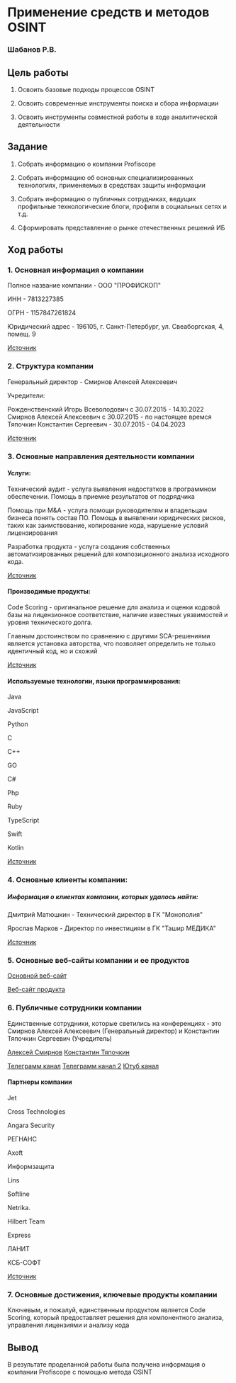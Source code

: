 # Применение средств и методов OSINT

### Шабанов Р.В.

## Цель работы

1. Освоить базовые подходы процессов OSINT

2. Освоить современные инструменты поиска и сбора информации

3. Освоить инструменты совместной работы в ходе аналитической деятельности

## Задание

1. Собрать информацию о компании Profiscope

2. Собрать информацию об основных специализированных технологиях, применяемых в средствах защиты информации

3. Собрать информацию о публичных сотрудниках, ведущих профильные технологические блоги, профили в социальных сетях и т.д.

4. Сформировать представление о рынке отечественных решений ИБ

## Ход работы

### 1. Основная информация о компании

Полное название компании - ООО "ПРОФИСКОП"

ИНН - 7813227385

ОГРН - 1157847261824

Юридический адрес - 196105, г. Санкт-Петербург, ул. Свеаборгская, 4, помещ. 9

[Источник](https://b2book.ru/inn/7813227385-ooo-profiskop/) 

### 2. Структура компании

Генеральный директор - Смирнов Алексей Алексеевич

Учредители:

Рожденственский Игорь Всеволодович с 30.07.2015 - 14.10.2022
Смирнов Алексей Алексеевич с 30.07.2015 - по настоящее времся
Тяпочкин Константин Сергеевич - 30.07.2015 - 04.04.2023

[Источник](https://b2book.ru/inn/7813227385-ooo-profiskop/)

### 3. Основные направления деятельности компании

#### Услуги:

Технический аудит - услуга выявления недостатков в программном обеспечении. Помощь в приемке результатов от подрядчика

Помощь при M&A - услуга помощи руководителям и владельцам бизнеса понять состав ПО. Помощь в выявлении юридических рисков, таких как заимствование, копирование кода, нарушение условий лицензирования

Разработка продукта - услуга создания собственных автоматизированных решений для композиционного анализа исходного кода.

[Источник](https://profiscope.io)

#### Производимые продукты:

Code Scoring - оригинальное решение для анализа и оценки кодовой базы на лицензионное соответствие, наличие известных уязвимостей и уровня технического долга.

Главным достоинством по сравнению с другими SCA-решениями является установка авторства, что позволяет определить не только идентичный код, но и схожий

[Источник](https://www.itsec.ru/articles/codescoring-rossijskoe-reshenie-dlya-kompozicionnogo-analiza-koda)

#### Используемые технологии, языки программирования:

Java

JavaScript

Python

C

C++

GO

C#

Php

Ruby

TypeScript

Swift

Kotlin

[Источник](https://codescoring.ru)

### 4. Основные клиенты компании:

##### Информация о клиентах компании, которых удалось найти:

Дмитрий Матюшкин - Технический директор в ГК "Монополия"

Ярослав Марков - Директор по инвестициям в ГК "Ташир МЕДИКА"

[Источник](https://profiscope.io/audit#rec517523049)

### 5. Основные веб-сайты компании и ее продуктов

[Основной веб-сайт](https://profiscope.io)

[Веб-сайт продукта](https://codescoring.ru)

### 6. Публичные сотрудники компании

Единственные сотрудники, которые светились на конференциях - это Смирнов Алексей Алексеевич (Генеральный директор) и Константин Тяпочкин Сергеевич (Учредитель)

[Алексей Смирнов](https://www.youtube.com/watch?v=wcjmNu8cbek)
[Константин Тяпочкин](https://www.youtube.com/watch?v=R8A0fAfA8Kk)

[Телеграмм канал](https://web.telegram.org/a/#-1568386479)
[Телеграмм канал 2](https://web.telegram.org/a/#-1306717588)
[Ютуб канал](https://www.youtube.com/@codescoring)

#### Партнеры компании

Jet

Cross Technologies

Angara Security

РЕГНАНС

Axoft

Информзащита

Lins

Softline

Netrika.

Hilbert Team

Express

ЛАНИТ

КСБ-СОФТ

[Источник](https://profiscope.io)

### 7. Основные достижения, ключевые продукты компании

Ключевым, и пожалуй, единственным продуктом является Code Scoring, который предоставляет решения для компонентного анализа, управления лицензиями и анализу кода

## Вывод

В результате проделанной работы была получена информация о компании Profiscope с помощью метода OSINT  